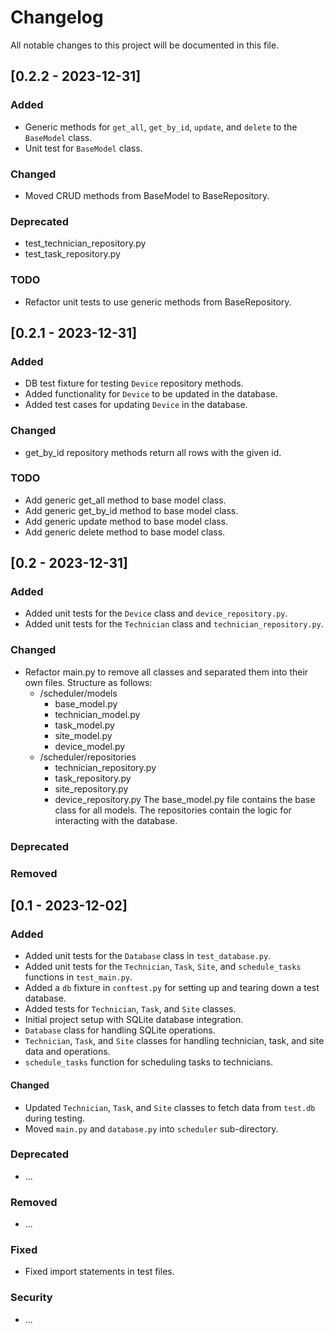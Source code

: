 # Changelog

All notable changes to this project will be documented in this file.

## [0.2.2 - 2023-12-31]

### Added

- Generic methods for `get_all`, `get_by_id`, `update`, and `delete` to the `BaseModel` class.
- Unit test for `BaseModel` class.

### Changed
- Moved CRUD methods from BaseModel to BaseRepository.

### Deprecated
-  test_technician_repository.py
-  test_task_repository.py

### TODO
- Refactor unit tests to use generic methods from BaseRepository.

## [0.2.1 - 2023-12-31]

### Added
- DB test fixture for testing `Device` repository methods.
- Added functionality for `Device` to be updated in the database.
- Added test cases for updating `Device` in the database.

### Changed

- get_by_id repository methods return all rows with the given id.

### TODO

- Add generic get_all method to base model class.
- Add generic get_by_id method to base model class.
- Add generic update method to base model class.
- Add generic delete method to base model class.


## [0.2 - 2023-12-31]

### Added
- Added unit tests for the `Device` class and `device_repository.py`.
- Added unit tests for the `Technician` class and `technician_repository.py`.

### Changed
- Refactor main.py to remove all classes and separated them into their own files.  Structure as follows:
    - /scheduler/models
        - base_model.py
        - technician_model.py
        - task_model.py
        - site_model.py
        - device_model.py
    - /scheduler/repositories
        - technician_repository.py
        - task_repository.py
        - site_repository.py
        - device_repository.py
    The base_model.py file contains the base class for all models.  The repositories contain the logic for interacting with the database.

### Deprecated

### Removed

## [0.1 - 2023-12-02]

### Added
- Added unit tests for the `Database` class in `test_database.py`.
- Added unit tests for the `Technician`, `Task`, `Site`, and `schedule_tasks` functions in `test_main.py`.
- Added a `db` fixture in `conftest.py` for setting up and tearing down a test database.
- Added tests for `Technician`, `Task`, and `Site` classes.
- Initial project setup with SQLite database integration.
- `Database` class for handling SQLite operations.
- `Technician`, `Task`, and `Site` classes for handling technician, task, and site data and operations.
- `schedule_tasks` function for scheduling tasks to technicians.

#### Changed
- Updated `Technician`, `Task`, and `Site` classes to fetch data from `test.db` during testing.
- Moved `main.py` and `database.py` into `scheduler` sub-directory.

### Deprecated
- ...

### Removed
- ...

### Fixed
- Fixed import statements in test files.

### Security
- ...